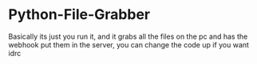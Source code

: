 # Python-File-Grabber
Basically its just you run it, and it grabs all the files on the pc and has the webhook put them in the server, you can change the code up if you want idrc
